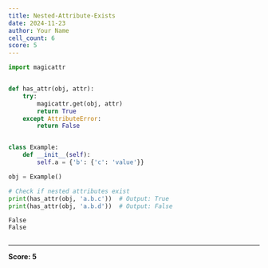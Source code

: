 ```yaml
---
title: Nested-Attribute-Exists
date: 2024-11-23
author: Your Name
cell_count: 6
score: 5
---
```


```python
import magicattr

```


```python

def has_attr(obj, attr):
    try:
        magicattr.get(obj, attr)
        return True
    except AttributeError:
        return False



```


```python
class Example:
    def __init__(self):
        self.a = {'b': {'c': 'value'}}


```


```python
obj = Example()


```


```python
# Check if nested attributes exist
print(has_attr(obj, 'a.b.c'))  # Output: True
print(has_attr(obj, 'a.b.d'))  # Output: False
```

    False
    False



```python

```


---
**Score: 5**
